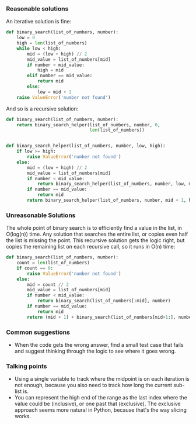 ### Reasonable solutions

An iterative solution is fine:

```python
def binary_search(list_of_numbers, number):
    low = 0
    high = len(list_of_numbers)
    while low < high:
        mid = (low + high) // 2
        mid_value = list_of_numbers[mid]
        if number < mid_value:
            high = mid
        elif number == mid_value:
            return mid
        else:
            low = mid + 1
    raise ValueError('number not found')
```

And so is a recursive solution:

```python
def binary_search(list_of_numbers, number):
    return binary_search_helper(list_of_numbers, number, 0,
                                len(list_of_numbers))


def binary_search_helper(list_of_numbers, number, low, high):
    if low >= high:
        raise ValueError('number not found')
    else:
        mid = (low + high) // 2
        mid_value = list_of_numbers[mid]
        if number < mid_value:
            return binary_search_helper(list_of_numbers, number, low, mid)
        if number == mid_value:
            return mid
        return binary_search_helper(list_of_numbers, number, mid + 1, high)
```

### Unreasonable Solutions

The whole point of binary search is to efficiently find a value in the list, in
O(log(n)) time.  Any solution that searches the entire list, or copies even
half the list is missing the point.  This recursive solution gets the logic
right, but copies the remaining list on each recursive call, so it runs in O(n) time:

```python
def binary_search(list_of_numbers, number):
    count = len(list_of_numbers)
    if count == 0:
        raise ValueError('number not found')
    else:
        mid = count // 2
        mid_value = list_of_numbers[mid]
        if number < mid_value:
            return binary_search(list_of_numbers[:mid], number)
        if number == mid_value:
            return mid
        return (mid + 1) + binary_search(list_of_numbers[mid+1:], number)
```

### Common suggestions
- When the code gets the wrong answer, find a small test case that fails and suggest thinking through the logic to see where it goes wrong.

### Talking points
- Using a single variable to track where the midpoint is on each iteration is not enough, because you also need to track how long the current sub-list is.
- You can represent the high end of the range as the last index where the value could be (inclusive), or one past that (exclusive).  The exclusive approach seems more natural in Python, because that's the way slicing works.

